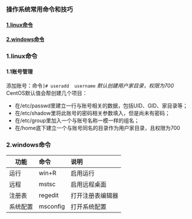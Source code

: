 ### 操作系统常用命令和技巧
 #### [1.linux命令](#1)
 #### [2.windows命令](#2)
 
 
 <h3 id='1'>1.linux命令</h3>
 
 #### 1.1账号管理
 添加账号：命令`]# useradd  username`
 *默认创建用户家目录，权限为700*  
 CentOS默认值会帮创建几个项目：
 - 在/etc/passwd里建立一行与账号相关的数据，包括UID、GID、家目录等；
 - 在/etc/shadow里将此账号的密码相关参数填入，但是尚未有密码；
 - 在/etc/group里加入一个与账号名称一模一样的组名；
 - 在/home底下建立一个与账号同名的目录作为用户家目录，且权限为700
 
 
 <h3 id='2'>2.windows命令</h3>
 
 功能|命令|说明  
 --|:--|:--   
 |运行|win+R|启用运行|   
 |远程|mstsc|启用远程桌面|
 |注册表|regedit|打开注册表编辑器|  
 |系统配置|msconfig|打开系统配置|
 
 